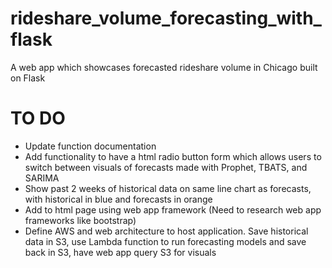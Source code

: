 # rideshare_volume_forecasting_with_flask
A web app which showcases forecasted rideshare volume in Chicago built on Flask

# TO DO
- Update function documentation
- Add functionality to have a html radio button form which allows users to switch between visuals of forecasts made with Prophet, TBATS, and SARIMA
- Show past 2 weeks of historical data on same line chart as forecasts, with historical in blue and forecasts in orange 
- Add to html page using web app framework (Need to research web app frameworks like bootstrap)
- Define AWS and web architecture to host application. Save historical data in S3, use Lambda function to run forecasting models and save back in S3, have web app query S3 for visuals


